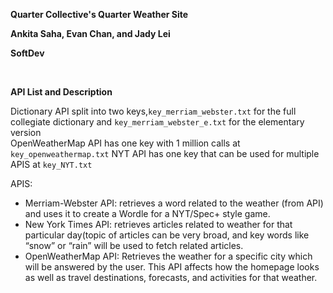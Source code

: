 **Quarter Collective's Quarter Weather Site**


**Ankita Saha, Evan Chan, and Jady Lei**


**SoftDev**

<br>

**API List and Description**


Dictionary API split into two keys,<code>key_merriam_webster.txt</code> for the full collegiate dictionary and <code>key_merriam_webster_e.txt</code> for the elementary version  
OpenWeatherMap API has one key with 1 million calls at <code>key_openweathermap.txt</code>
NYT API has one key that can be used for multiple APIS at <code>key_NYT.txt</code> 

APIS:
- Merriam-Webster API: retrieves a word related to the weather (from API) and uses it to create a Wordle for a NYT/Spec+ style game.
- New York Times API: retrieves articles related to weather for that particular day(topic of articles can be very broad, and key words like “snow” or “rain” will be used to fetch related articles.
- OpenWeatherMap API: Retrieves the weather for a specific city which will be answered by the user. This API affects how the homepage looks as well as travel destinations, forecasts, and activities for that weather.
